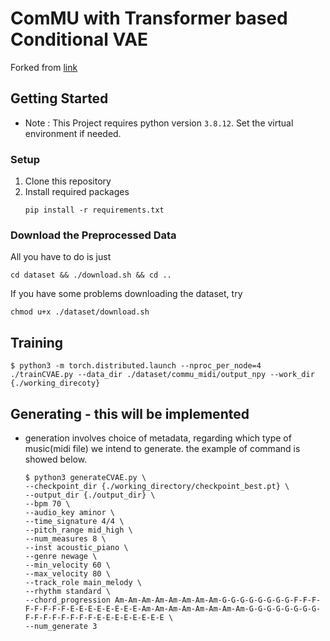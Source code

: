 # ComMU with Transformer based Conditional VAE

Forked from [link](https://github.com/POZAlabs/ComMU-code)

## Getting Started
- Note : This Project requires python version `3.8.12`. Set the virtual environment if needed.
### Setup
1. Clone this repository
2. Install required packages
    ```
    pip install -r requirements.txt
    ```
### Download the Preprocessed Data

All you have to do is just

```
cd dataset && ./download.sh && cd ..
```

If you have some problems downloading the dataset, try

```
chmod u+x ./dataset/download.sh
```

## Training
```
$ python3 -m torch.distributed.launch --nproc_per_node=4 ./trainCVAE.py --data_dir ./dataset/commu_midi/output_npy --work_dir {./working_direcoty}
```

## Generating - this will be implemented
- generation involves choice of metadata, regarding which type of music(midi file) we intend to generate. the example of command is showed below.
    ```
    $ python3 generateCVAE.py \
    --checkpoint_dir {./working_directory/checkpoint_best.pt} \
    --output_dir {./output_dir} \
    --bpm 70 \
    --audio_key aminor \
    --time_signature 4/4 \
    --pitch_range mid_high \
    --num_measures 8 \
    --inst acoustic_piano \
    --genre newage \
    --min_velocity 60 \
    --max_velocity 80 \
    --track_role main_melody \
    --rhythm standard \
    --chord_progression Am-Am-Am-Am-Am-Am-Am-Am-G-G-G-G-G-G-G-G-F-F-F-F-F-F-F-F-E-E-E-E-E-E-E-E-Am-Am-Am-Am-Am-Am-Am-Am-G-G-G-G-G-G-G-G-F-F-F-F-F-F-F-F-E-E-E-E-E-E-E-E \
    --num_generate 3
    ```
